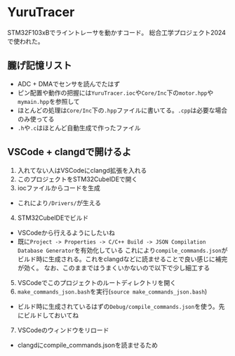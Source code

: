 # YuruTracer

STM32F103xBでライントレーサを動かすコード。
総合工学プロジェクト2024で使われた。

## 朧げ記憶リスト
- ADC + DMAでセンサを読んでたはず
- ピン配置や動作の把握には`YuruTracer.ioc`や`Core/Inc`下の`motor.hpp`や`mymain.hpp`を参照して
- ほとんどの処理は`Core/Inc`下の`.hpp`ファイルに書いてる。`.cpp`は必要な場合のみ使ってる
- `.h`や`.c`はほとんど自動生成で作ったファイル

## VSCode + clangdで開けるよ
1. 入れてない人はVSCodeにclangd拡張を入れる
2. このプロジェクトをSTM32CubeIDEで開く
3. iocファイルからコードを生成
  - これにより`/Drivers/`が生える
4. STM32CubeIDEでビルド
  - VSCodeから行えるようにしたいね
  - 既に`Project -> Properties -> C/C++ Build -> JSON Compilation Database Generator`を有効化している
    これにより`compile_commands.json`がビルド時に生成される。これをclangdなどに読ませることで良い感じに補完が効く。
    なお、このままではうまくいかないので以下で少し細工する
5. VSCodeでこのプロジェクトのルートディレクトリを開く
6. `make_commands_json.bash`を実行(`source make_commands_json.bash`)
  - ビルド時に生成されているはずの`Debug/compile_commands.json`を使う。先にビルドしておいてね
7. VSCodeのウィンドウをリロード
  - clangdにcompile_commands.jsonを読ませるため
